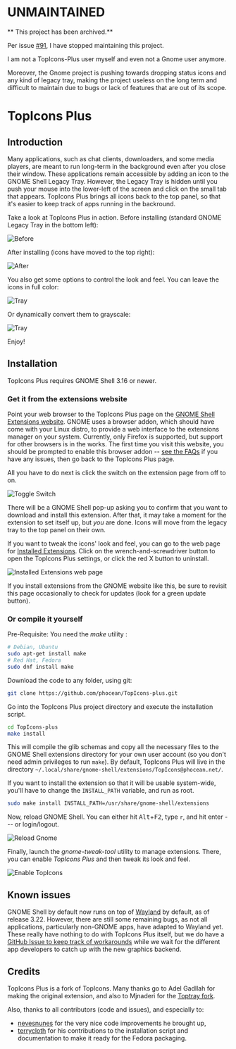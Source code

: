 # UNMAINTAINED

** This project has been archived.**

Per issue [#91](https://github.com/phocean/TopIcons-plus/issues/91), I have stopped maintaining this project.

I am not a TopIcons-Plus user myself and even not a Gnome user anymore.

Moreover, the Gnome project is pushing towards dropping status icons and any kind of legacy tray, making the project useless on the long term and difficult to maintain due to bugs or lack of features that are out of its scope.

# TopIcons Plus

## Introduction

Many applications, such as chat clients, downloaders, and some media players, are meant to run long-term in the background even after you close their window. These applications remain accessible by adding an icon to the GNOME Shell Legacy Tray. However, the Legacy Tray is hidden until you push your mouse into the lower-left of the screen and click on the small tab that appears. TopIcons Plus brings all icons back to the top panel, so that it's easier to keep track of apps running in the backround.

Take a look at TopIcons Plus in action. Before installing (standard GNOME Legacy Tray in the bottom left):

![Before](https://raw.githubusercontent.com/phocean/TopIcons-plus/master/screenshots/before.png)

After installing (icons have moved to the top right):

![After](https://raw.githubusercontent.com/phocean/TopIcons-plus/master/screenshots/after.png)

You also get some options to control the look and feel. You can leave the icons in full color:

![Tray](https://raw.githubusercontent.com/phocean/TopIcons-plus/master/screenshots/tray1.png)

Or dynamically convert them to grayscale:

![Tray](https://raw.githubusercontent.com/phocean/TopIcons-plus/master/screenshots/tray2.png)

Enjoy!


## Installation

TopIcons Plus requires GNOME Shell 3.16 or newer.

### Get it from the extensions website

Point your web browser to the TopIcons Plus page on the [GNOME Shell Extensions website](https://extensions.gnome.org/extension/1031/topicons/). GNOME uses a browser addon, which should have come with your Linux distro, to provide a web interface to the extensions manager on your system. Currently, only Firefox is supported, but support for other browsers is in the works. The first time you visit this website, you should be prompted to enable this browser addon -- [see the FAQs](https://extensions.gnome.org/about/#no-detection) if you have any issues, then go back to the TopIcons Plus page.

All you have to do next is click the switch on the extension page from off to on.

![Toggle Switch](https://raw.githubusercontent.com/phocean/TopIcons-plus/master/screenshots/toggle-switch.png)

There will be a GNOME Shell pop-up asking you to confirm that you want to download and install this extension. After that, it may take a moment for the extension to set itself up, but *you* are done. Icons will move from the legacy tray to the top panel on their own.

If you want to tweak the icons' look and feel, you can go to the web page for [Installed Extensions](https://extensions.gnome.org/local/). Click on the wrench-and-screwdriver button to open the TopIcons Plus settings, or click the red X button to uninstall.

![Installed Extensions web page](https://raw.githubusercontent.com/phocean/TopIcons-plus/master/screenshots/installed-extension-web-page.png)

If you install extensions from the GNOME website like this, be sure to revisit this page occasionally to check for updates (look for a green update button).

### Or compile it yourself

Pre-Requisite: You need the *make* utility :

```bash
# Debian, Ubuntu
sudo apt-get install make
# Red Hat, Fedora
sudo dnf install make
```

Download the code to any folder, using git:

```bash
git clone https://github.com/phocean/TopIcons-plus.git
```

Go into the TopIcons Plus project directory and execute the installation script.

```bash
cd TopIcons-plus
make install
```

This will compile the glib schemas and copy all the necessary files to the GNOME Shell extensions directory for your own user account (so you don't need admin privileges to run `make`). By default, TopIcons Plus will live in the directory `~/.local/share/gnome-shell/extensions/TopIcons@phocean.net/`.

If you want to install the extension so that it will be usable system-wide, you'll have to change the `INSTALL_PATH` variable, and run as root.

```bash
sudo make install INSTALL_PATH=/usr/share/gnome-shell/extensions
```

Now, reload GNOME Shell. You can either hit <kbd>Alt</kbd>+<kbd>F2</kbd>, type `r`, and hit enter --- or login/logout.

![Reload Gnome](https://raw.githubusercontent.com/phocean/TopIcons-plus/master/screenshots/reload.png)

Finally, launch the *gnome-tweak-tool* utility to manage extensions. There, you can enable *TopIcons Plus* and then tweak its look and feel.

![Enable TopIcons](https://raw.githubusercontent.com/phocean/TopIcons-plus/master/screenshots/tweak.png)

## Known issues

GNOME Shell by default now runs on top of [Wayland](https://wayland.freedesktop.org/) by default, as of release 3.22. However, there are still some remaining bugs, as not all applications, particularly non-GNOME apps, have adapted to Wayland yet. These really have nothing to do with TopIcons Plus itself, but we do have a [GitHub Issue to keep track of workarounds](https://github.com/phocean/TopIcons-plus/issues/47) while we wait for the different app developers to catch up with the new graphics backend.

## Credits

TopIcons Plus is a fork of TopIcons. Many thanks go to Adel Gadllah for making the original extension, and also to Mjnaderi for the [Toptray fork](https://github.com/mjnaderi/TopTray).

Also, thanks to all contributors (code and issues), and especially to:

- [nevesnunes](https://github.com/nevesnunes) for the very nice code improvements he brought up,
- [terrycloth](https://github.com/terrycloth) for his contributions to the installation script and documentation to make it ready for the Fedora packaging.
